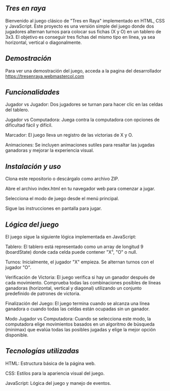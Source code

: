 ## *Tres en raya*
Bienvenido al juego clásico de "Tres en Raya" implementado en HTML, CSS y JavaScript. Este proyecto es una versión simple del juego donde dos jugadores alternan turnos para colocar sus fichas (X y O) en un tablero de 3x3. El objetivo es conseguir tres fichas del mismo tipo en línea, ya sea horizontal, vertical o diagonalmente.

## *Demostración*
Para ver una demostración del juego, acceda a la pagina del desarrollador https://tresenraya.webmastercol.com

## *Funcionalidades*
Jugador vs Jugador: Dos jugadores se turnan para hacer clic en las celdas del tablero.

Jugador vs Computadora: Juega contra la computadora con opciones de dificultad fácil y difícil.

Marcador: El juego lleva un registro de las victorias de X y O.

Animaciones: Se incluyen animaciones sutiles para resaltar las jugadas ganadoras y mejorar la experiencia visual.

## *Instalación y uso*
Clona este repositorio o descárgalo como archivo ZIP.

Abre el archivo index.html en tu navegador web para comenzar a jugar.

Selecciona el modo de juego desde el menú principal.

Sigue las instrucciones en pantalla para jugar.

## *Lógica del juego*
El juego sigue la siguiente lógica implementada en JavaScript:

Tablero: El tablero está representado como un array de longitud 9 (boardState) donde cada celda puede contener "X", "O" o null.

Turnos: Inicialmente, el jugador "X" empieza. Se alternan turnos con el jugador "O".

Verificación de Victoria: El juego verifica si hay un ganador después de cada movimiento. Comprueba todas las combinaciones posibles de líneas ganadoras (horizontal, vertical y diagonal) utilizando un conjunto predefinido de patrones de victoria.

Finalización del Juego: El juego termina cuando se alcanza una línea ganadora o cuando todas las celdas están ocupadas sin un ganador.

Modo Jugador vs Computadora: Cuando se selecciona este modo, la computadora elige movimientos basados en un algoritmo de búsqueda (minimax) que evalúa todas las posibles jugadas y elige la mejor opción disponible.

## *Tecnologías utilizadas*
HTML: Estructura básica de la página web.

CSS: Estilos para la apariencia visual del juego.

JavaScript: Lógica del juego y manejo de eventos.
